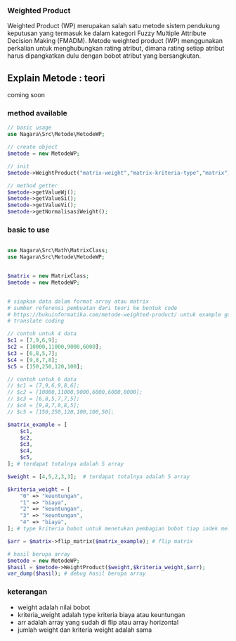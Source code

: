 ### Weighted Product

Weighted Product (WP) merupakan salah satu metode sistem pendukung keputusan yang termasuk ke dalam kategori Fuzzy Multiple Attribute Decision Making (FMADM). Metode weighted product (WP) menggunakan perkalian untuk menghubungkan rating atribut, dimana rating setiap atribut harus dipangkatkan dulu dengan bobot atribut yang bersangkutan.

## Explain Metode : teori
coming soon

### method available
```php
// basic usage
use Nagara\Src\Metode\MetodeWP;

// create object
$metode = new MetodeWP;

// init
$metode->WeightProduct("matrix-weight","matrix-kriteria-type","matrix");

// method getter
$metode->getValueWj();
$metode->getValueSi();
$metode->getValueVi();
$metode->getNormalisasiWeight();

```

### basic to use
```php

use Nagara\Src\Math\MatrixClass;
use Nagara\Src\Metode\MetodeWP;


$matrix = new MatrixClass;
$metode = new MetodeWP;


# siapkan data dalam format array atau matrix
# sumber referensi pembuatan dari teori ke bentuk code
# https://bukuinformatika.com/metode-weighted-product/ untuk example gue melakukan
# translate coding

// contoh untuk 4 data
$c1 = [7,9,6,9];
$c2 = [10000,11000,9000,6000];
$c3 = [6,8,5,7];
$c4 = [9,8,7,8];
$c5 = [150,250,120,100];

// contoh untuk 6 data
// $c1 = [7,9,6,9,8,6];
// $c2 = [10000,11000,9000,6000,6000,8000];
// $c3 = [6,8,5,7,7,5];
// $c4 = [9,8,7,8,8,5];
// $c5 = [150,250,120,100,100,50];

$matrix_example = [
	$c1,
	$c2,
	$c3,
	$c4,
	$c5,
]; # terdapat totalnya adalah 5 array

$weight = [4,5,2,3,3];	# terdapat totalnya adalah 5 array

$kriteria_weight = [
	"0" => "keuntungan",
	"1" => "biaya",
	"2" => "keuntungan",
	"3" => "keuntungan",
	"4" => "biaya",
]; # type kriteria bobot untuk menetukan pembagian bobot tiap indek melambangkan column

$arr = $matrix->flip_matrix($matrix_example); # flip matrix

# hasil berupa array
$metode = new MetodeWP;
$hasil = $metode->WeightProduct($weight,$kriteria_weight,$arr);
var_dump($hasil); # debug hasil berupa array
```



### keterangan
- weight adalah nilai bobot
- kriteria_weight adalah type kriteria biaya atau keuntungan
- arr adalah array yang sudah di flip atau array horizontal
- jumlah weight dan kriteria weight adalah sama
